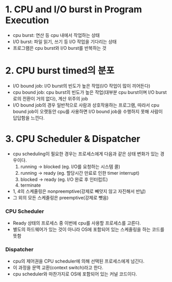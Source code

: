 # 1. CPU and I/O burst in Program Execution
- cpu burst: 연산 등 cpu 내에서 작업하는 상태
- I/O burst: 파일 읽기, 쓰기 등 I/O 작업을 기다리는 상태
- 프로그램은 cpu burst와 I/O burst를 반복하는 것

# 2. CPU burst timed의 분포
- I/O bound job: I/O burst의 빈도가 높은 작업(I/O 작업이 많이 끼어든다)
- cpu bound job: cpu burst의 빈도가 높은 작업(대부분 cpu burst이며 I/O burst로의 전환이 거의 없다), 계산 위주의 job
- I/O bound job의 경우 일반적으로 사람과 상호작용하는 프로그램, 따라서 cpu bound job이 오랫동안 cpu를 사용하면 I/O bound job을 수행하지 못해 사람이 답답함을 느낀다.

# 3. CPU Scheduler & Dispatcher
- cpu scheduling이 필요한 경우는 프로세스에게 다음과 같은 상태 변화가 있는 경우이다.
  1. running -> blocked (eg. I/O를 요청하는 시스템 콜)
  2. running -> ready (eg. 할당시간 만료로 인한 timer interrupt)
  3. blocked -> ready (eg. I/O 완료 후 인터럽트)
  4. terminate
- 1, 4의 스케줄링은 nonpreemptive(강제로 빼앗지 않고 자진해서 반납)
- 그 외의 모든 스케줄링은 preemptive(강제로 뺏음)

### CPU Scheduler
- Ready 상태의 프로세스 중 이번에 cpu를 사용할 프로세스를 고른다.
- 별도의 하드웨어가 있는 것이 아니라 OS에 포함되어 있는 스케줄링을 하는 코드를 뜻함

### Dispatcher
- cpu의 제어권을 CPU scheduler에 의해 선택된 프로세스에게 넘긴다.
- 이 과정을 문맥 교환(context switch)라고 한다.
- cpu scheduler와 마찬가지로 OS에 포함되어 있는 커널 코드이다.
